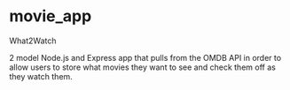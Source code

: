 # movie_app
What2Watch

2 model Node.js and Express app that pulls from the OMDB API in order to allow users to store what movies they want to see and check them off as they watch them.
